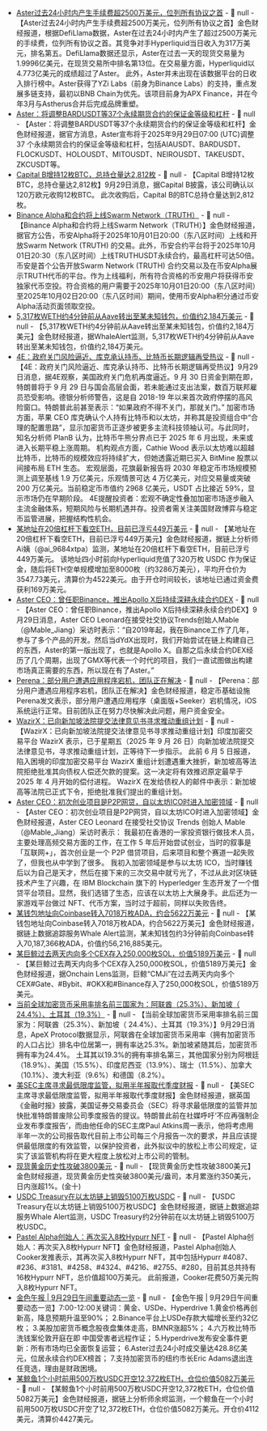 - [Aster过去24小时内产生手续费超2500万美元，位列所有协议之首](https://www.theblock.co/post/372676/aster-top-protocol-fees?utm_source=twitter&utm_medium=social) - 📰 null - 【Aster过去24小时内产生手续费超2500万美元，位列所有协议之首】金色财经报道，根据DefiLlama数据，Aster在过去24小时内产生了超过2500万美元的手续费，位列所有协议之首。其竞争对手Hyperliquid当日收入为317万美元，排名第五。DefiLlama数据还显示，Aster在过去一天的现货交易量为1.9996亿美元，在现货交易所中排名第13位。在交易量方面，Hyperliquid以4.773亿美元的成绩超过了Aster。 
此外，Aster并未出现在该数据平台的日收入排行榜中。Aster获得了YZi Labs（前身为Binance Labs）的支持，重点发展多链支持，最初以BNB Chain为优先。该项目前身为APX Finance，并在今年3月与Astherus合并后完成品牌重塑。
- [Aster：将调整BARDUSDT等37个永续期货合约的保证金等级和杠杆](https://medium.com/@AsterDEX/sep-29-updates-on-margin-tiers-leverage-for-37-aster-perpetual-contracts-260f99a5f1f2) - 📰 null - 【Aster：将调整BARDUSDT等37个永续期货合约的保证金等级和杠杆】金色财经报道，据官方消息，Aster宣布将于2025年9月29日07:00 (UTC)调整37 个永续期货合约的保证金等级和杠杆，包括AIAUSDT、BARDUSDT、FLOCKUSDT、HOLOUSDT、MITOUSDT、NEIROUSDT、TAKEUSDT、ZKCUSDT等。
- [Capital B增持12枚BTC，总持仓量达2,812枚](https://x.com/_ALCPB/status/1972543068692705696) - 📰 null - 【Capital B增持12枚BTC，总持仓量达2,812枚】9月29日消息，据Capital B披露，该公司确认以120万欧元收购12枚BTC。 
此次收购后，Capital B的BTC总持仓量达到2,812枚。
- [Binance Alpha和合约将上线Swarm Network（TRUTH）](https://www.binance.com/zh-CN/support/announcement/detail/5559a6615fd9448bad12a1ceda130428) - 📰 null - 【Binance Alpha和合约将上线Swarm Network（TRUTH）】金色财经报道，据官方公告，币安Alpha将于2025年10月01日20:00（东八区时间）上线和开放Swarm Network (TRUTH) 的交易。此外，币安合约平台将于2025年10月01日20:30（东八区时间）上线TRUTHUSDT永续合约，最高杠杆可达50倍。 
币安是首个公告开放Swarm Network (TRUTH) 合约交易以及在币安Alpha展示TRUTH代币的平台。作为上线福利，所有符合资格的币安用户将获得币安独家代币空投。符合资格的用户需要于2025年10月01日20:00（东八区时间）至2025年10月02日20:00（东八区时间）期间，使用币安Alpha积分通过币安Alpha活动页面领取空投。
- [5,317枚WETH约4分钟前从Aave转出至某未知钱包，价值约2,184万美元](https://whale-alert.io/transaction/ethereum/0x9a08f0e54364f41ee79cac0b816216f871de111e135d1570bfa05cb11238e32c) - 📰 null - 【5,317枚WETH约4分钟前从Aave转出至某未知钱包，价值约2,184万美元】金色财经报道，据WhaleAlert监测，5,317枚WETH约4分钟前从Aave转出至某未知钱包，价值约2,184万美元。
- [4E：政府关门风险逼近、库克承认持币、比特币长期逻辑再受热议]() - 📰 null - 【4E：政府关门风险逼近、库克承认持币、比特币长期逻辑再受热议】9月29日消息，据4E观察，美国政府关门危机再度逼近。9 月 30 日资金到期在即，特朗普将于 9 月 29 日与国会高层会面，若未能通过支出法案，数百万联邦雇员恐受影响。德银分析师警告，这是自 2018-19 年以来首次政府停摆的高风险窗口。特朗普此前甚至表示：“如果政府不得不关门，那就关门。” 
加密市场方面，苹果 CEO 库克确认个人持有比特币和以太坊，并称其是投资组合中“合理的配置思路”，显示加密货币正逐步被更多主流科技领袖认可。与此同时，知名分析师 PlanB 认为，比特币牛熊分界点已于 2025 年 6 月出现，未来或进入长期平稳上涨周期。 
机构观点方面，Cathie Wood 表示以太坊难以超越比特币，比特币的规模效应将持续扩大，但她透露近期已买入 BitMine 股票以间接布局 ETH 生态。 
宏观层面，花旗最新报告将 2030 年稳定币市场规模预测上调至基线 1.9 万亿美元，乐观情景可达 4 万亿美元，对应交易量或突破 200 万亿美元。当前稳定币市值约 2968 亿美元，USDT 占比接近 59%，显示市场仍在早期阶段。 
4E提醒投资者：宏观不确定性叠加加密市场逐步融入主流金融体系，短期风险与长期机遇并存。投资者需关注美国财政博弈与稳定币监管进展，把握结构性机会。
- [某地址在20倍杠杆下看空ETH，目前已浮亏449万美元](https://x.com/ai_9684xtpa/status/1972538386000019532) - 📰 null - 【某地址在20倍杠杆下看空ETH，目前已浮亏449万美元】金色财经报道，据链上分析师Ai姨（@ai_9684xtpa）监测，某地址在20倍杠杆下看空ETH，目前已浮亏449万美元。 
该地址四小时前向Hyperliquid充值了320万枚 USDC 作为保证金，随后将ETH空单规模增加至8000枚（约3286万美元），平均开仓价为3547.73美元，清算价为4522美元。由于开仓时间较长，该地址已通过资金费获利169万美元。
- [Aster CEO：曾任职Binance，推出Apollo X后持续深耕永续合约DEX](https://x.com/Mable_Jiang/status/1972489656735588696) - 📰 null - 【Aster CEO：曾任职Binance，推出Apollo X后持续深耕永续合约DEX】9月29日消息，Aster CEO Leonard在接受社交协议Trends创始人Mable（@Mable_Jiang）采访时表示：“自2019年起，我在Binance工作了几年，参与了多个产品的开发。然后当dYdX出现时，我们开始尝试在链上构建自己的东西，Aster的第一版出现了，也就是Apollo X。自那之后永续合约DEX经历了几个周期，出现了GMX等代表一个时代的项目，我们一直试图做出构建市场真正需要的东西，所以现在有了Aster。”
- [Perena：部分用户遭遇应用程序宕机，团队正在解决](https://x.com/Perena__/status/1972526192222994843) - 📰 null - 【Perena：部分用户遭遇应用程序宕机，团队正在解决】金色财经报道，稳定币基础设施Perena发文表示，部分用户遭遇应用程序（桌面版+Seeker）宕机情况，iOS系统运行正常。目前团队正在努力尽快解决此问题，用户资金安全。
- [WazirX：已向新加坡法院提交法律意见书寻求推动重组计划](https://x.com/WazirXIndia/status/1972523134965195078) - 📰 null - 【WazirX：已向新加坡法院提交法律意见书寻求推动重组计划】印度加密交易平台 WazirX 表示，已于星期五（2025 年 9 月 26 日）向新加坡法院提交法律意见书，寻求推动重组计划，正等待下一步指示。 
此前 6 月 5 日报道，陷入困境的印度加密交易平台 WazirX 重组计划遭遇重大挫折，新加坡高等法院拒绝批准其向债权人偿还欠款的提案。这一决定将有效推迟原定最早于 2025 年 4 月开始的偿付进程。 
WazirX 在发给债权人的邮件中表示：新加坡高等法院已正式下令，拒绝批准我们提出的重组计划。
- [Aster CEO：初次创业项目是P2P网贷，自以太坊ICO时进入加密领域](https://x.com/Mable_Jiang/status/1972489656735588696) - 📰 null - 【Aster CEO：初次创业项目是P2P网贷，自以太坊ICO时进入加密领域】金色财经报道，Aster CEO Leonard 在接受社交协议 Trends 创始人 Mable（@Mable_Jiang）采访时表示： 
我最初在香港的一家投资银行做技术人员，主要处理高频交易方面的工作，在工作 5 年后开始尝试创业，当时的叙事是「互联网+」，首次创业是一个 P2P 借贷项目，后来项目和整个赛道一起失败了，但我也从中学到了很多。 
我初入加密领域是参与以太坊 ICO，当时赚钱后以为自己是天才，然后在接下来的三次交易中就亏光了，不过从此对区块链技术产生了兴趣，在 IBM Blockchain 旗下的 Hyperledger 生态开发了一个借贷平台项目。显然，我们选错了生态，应该在以太坊上大展身手。此后还为一家游戏平台做过 NFT、代币方案，当时过于超前，同样以失败告终。
- [某钱包地址向Coinbase转入7018万枚ADA，约合5622万美元](https://x.com/whale_alert/status/1972528449332916391) - 📰 null - 【某钱包地址向Coinbase转入7018万枚ADA，约合5622万美元】金色财经报道，据链上数据追踪服务Whale Alert监测，某未知钱包约3分钟前向Coinbase转入70,187,366枚ADA，价值约56,216,885美元。
- [某巨鲸过去两天内向多个CEX存入250,000枚SOL，价值5189万美元](https://x.com/OnchainLens/status/1972523240192143622) - 📰 null - 【某巨鲸过去两天内向多个CEX存入250,000枚SOL，价值5189万美元】金色财经报道，据Onchain Lens监测，巨鲸“CMJi”在过去两天内向多个CEX#Gate、#Bybit、#OKX和#Binance存入了250,000枚SOL，价值5189万美元。
- [当前全球加密货币采用率排名前三国家为：阿联酋（25.3%）、新加坡（ 24.4%）、土耳其（19.3%）](https://x.com/beincrypto/status/1972517797981995454) - 📰 null - 【当前全球加密货币采用率排名前三国家为：阿联酋（25.3%）、新加坡（ 24.4%）、土耳其（19.3%）】9月29日消息，ApeX Protocol数据显示，阿联酋在全球加密货币采用率（拥有加密货币的人口占比）排名中位居第一，拥有率达25.3%。新加坡紧随其后，加密货币拥有率为24.4%。 
土耳其以19.3%的拥有率排名第三，其他国家分别为阿根廷（18.9%）、美国（15.5%）、印度尼西亚（13.9%）、瑞士（11.5%）、加拿大（10.1%）、澳大利亚（9.6%）和德国（8.2%）。
- [美SEC主席寻求最低限度监管，拟用半年报取代季度财报](https://www.ft.com/content/f9f9e796-b967-45f0-9d8d-78cd8c880073) - 📰 null - 【美SEC主席寻求最低限度监管，拟用半年报取代季度财报】金色财经报道，据英国《金融时报》披露，美国证券交易委员会（SEC）将寻求最低限度的监管并加快批准特朗普废除公司季度报告的提议。特朗普此前在社媒呼吁‘不应再强制企业发布季度报告’，而由他任命的SEC主席Paul Atkins周一表示，他将考虑用半年一次的公司报告取代目前上市公司每三个月报告一次的要求，并且应该提供最低限度的有效监管，以保护投资者，此外拟议中的放松上市公司规定，证实了该监管机构将在更大程度上放松对上市公司的管制。
- [现货黄金历史性攻破3800美元]() - 📰 null - 【现货黄金历史性攻破3800美元】金色财经报道，现货黄金历史性突破3800美元/盎司，本月累涨约350美元，日内涨超1%。(金十)
- [USDC Treasury在以太坊链上销毁5100万枚USDC](https://x.com/whale_alert/status/1972516585857339494) - 📰 null - 【USDC Treasury在以太坊链上销毁5100万枚USDC】金色财经报道，据链上数据追踪服务Whale Alert监测，USDC Treasury约2分钟前在以太坊链上销毁5100万枚USDC。
- [Pastel Alpha创始人：再次买入8枚Hypurr NFT](https://x.com/CookerFlips/status/1972506584678084944) - 📰 null - 【Pastel Alpha创始人：再次买入8枚Hypurr NFT】金色财经报道，Pastel Alpha创始人Cooker发推表示，其再次买入8枚Hypurr NFT，其中包括Hypurr #4087、#236、#3181、#4258、#4324、#4216、#2755、#280，目前其总共持有16枚Hypurr NFT，总价值超100万美元。 
此前报道，Cooker花费50万美元购入8枚Hypurr NFT。
- [金色午报 | 9月29日午间重要动态一览]() - 📰 null - 【金色午报 | 9月29日午间重要动态一览】7:00-12:00关键词：黄金、USDe、Hyperdrive 
1.黄金价格再创新高，降息预期升温至90%； 
2.Binance平台上USDe存款大幅增长至约32亿枚； 
3.美股加密货币概念股夜盘集体走高，BMNR涨超5%； 
4.六万枚比特币洗钱案伦敦开庭在即 中国受害者远程作证； 
5.Hyperdrive发布安全事件更新：所有市场均已全面恢复运营； 
6.Aster过去24小时成交量达428.8亿美元，位居永续合约DEX榜首； 
7.支持加密货币的纽约市长Eric Adams退出连任竞选，理由是财政困境。
- [某鲸鱼1个小时前用500万枚USDC开空12,372枚ETH，仓位价值5082万美元](https://x.com/EmberCN/status/1972505577118154773) - 📰 null - 【某鲸鱼1个小时前用500万枚USDC开空12,372枚ETH，仓位价值5082万美元】金色财经报道，据链上分析师余烬监测，一个鲸鱼在一个小时前用500万枚USDC开空了12,372枚ETH，仓位价值5082万美元。开仓价4112美元，清算价4427美元。
